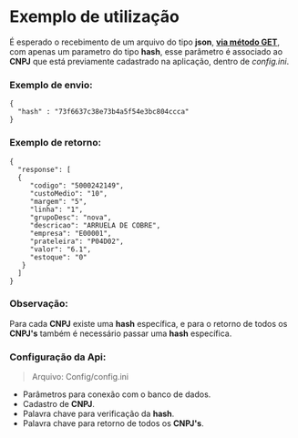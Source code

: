 Exemplo de utilização
=============

É esperado o recebimento de um arquivo do tipo **json**, [**via método GET**](https://github.com/pandao/editor.md "Heading link"), com apenas um parametro do tipo **hash**, esse parâmetro é associado ao **CNPJ** que está previamente cadastrado na aplicação, dentro de *config.ini*.

### Exemplo de envio:

```
{
  "hash" : "73f6637c38e73b4a5f54e3bc804ccca"
}
```

### Exemplo de retorno:

```
{
  "response": [
  {
     "codigo": "5000242149",
     "custoMedio": "10",
     "margem": "5",
     "linha": "1",
     "grupoDesc": "nova",
     "descricao": "ARRUELA DE COBRE",
     "empresa": "E00001",
     "prateleira": "P04D02",
     "valor": "6.1",
     "estoque": "0"
   }
  ]
}
```
### Observação:
Para cada **CNPJ** existe uma **hash** específica, e para o retorno de todos os **CNPJ's** também é necessário passar uma **hash** específica.

### Configuração da Api:

> Arquivo: Config/config.ini

- Parâmetros para conexão com o banco de dados.
- Cadastro de **CNPJ**.
- Palavra chave para verificação da **hash**.
- Palavra chave para retorno de todos os **CNPJ's**.
